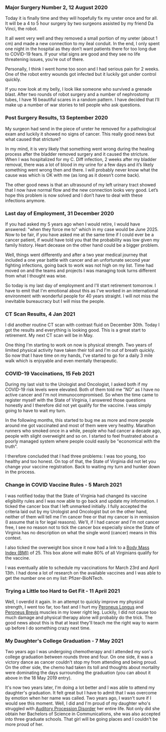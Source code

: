 ### Major Surgery Number 2, 12 August 2020

Today it is finally time and they will hopefully fix my ureter once and for
all. It will be a 4 to 5 hour surgery by two surgeons assisted by my friend
Da Vinci, the robot.

It all went very well and they removed a small portion of my ureter
(about 1 cm) and made a new connection to my ileal conduit. In the end, I
only spent one night in the hospital as they don’t want patients there for
too long due to COVID-19 fears. If your vital signs are good and they see
no life threatening issues, you’re out of there.

Personally, I think I went home too soon and I had serious pain for 2 weeks.
One of the robot entry wounds got infected but it luckily got under control
quickly.

If you now look at my belly, I look like someone who survived a grenade
blast. After two rounds of robot surgery and a number of nephrostomy tubes,
I have 16 beautiful scares in a random pattern. I have decided that I’ll
make up a number of war stories to tell people who ask questions.

### Post Surgery Results, 13 September 2020

My surgeon had send in the piece of ureter he removed for a pathological
exam and luckily it showed no signs of cancer. This really good news but
what caused that stricture?

In my mind, it is very likely that something went wrong during the healing
process after the bladder removed surgery and it caused the stricture.
When I was hospitalized for my C. Diff infection, 2 weeks after my bladder
removal, there was a lot of blood in my urine for a few days and it’s
likely something went wrong then and there. I will probably never know
what the cause was which is OK with me (as long as it doesn’t come back).

The other good news is that an ultrasound of my left urinary tract showed
that I now have normal flow and the new connection looks very good. Let’s
hope this problem is now solved and I don’t have to deal with these
infections anymore.

### Last day of Employment, 31 December 2020

If you had asked my 5 years ago when I would retire, I would have answered:
"when they force me to" which in my case would be June 2025. Now to be
fair, if you have asked me at the same time if I could ever be a cancer
patient, if would have told you that the probability was low given my
family history. Heart decease on the other hand could be a bigger problem.

Well, things went differently and after a two year medical journey that
included a one year battle with cancer and an unfortunate second year
fighting infections, going back to work was not high on my list. Time
had moved on and the teams and projects I was managing took turns
different from what I thought was wise.

So today is my last day of employment and I'll start retirement
tomorrow. I have to emit that I'm emotional about this as I've worked
in an international environment with wonderful people for 40 years
straight. I will not miss the inevitable bureaucracy but I will miss
the people.

### CT Scan Results, 4 Jan 2021

I did another routine CT scan with contrast fluid on December 30th. Today
I got the results and everything is looking good. This is a great start to
retirement. My next CT scan will be in May.

One thing I'm starting to work on now is physical strength. Two years of
limited physical activity have taken their toll and I'm out of breath
quickly. So now that I have time on my hands, I've started to go for
a daily 3 mile walk which is enjoyable and even mentally therapeutic.

### COVID-19 Vaccinations, 15 Feb 2021

During my last visit to the Urologist and Oncologist, I asked both
if my COVID-19 risk levels were elevated. Both of them told me "NO" as
I have no active cancer and I'm not immunocompromised. So when the
time came to register myself with the State of Virginia, I answered those
questions honestly and I therefore did not yet qualify for the vaccine.
I was simply going to have to wait my turn.

In the following months, this started to bug me as more and more people
around me got vaccinated and most of them were very healthy.
Marathon runners who smoked once in a while, people who had cancer
a decade ago, people with slight overweight and so on. I started to
feel frustrated about a poorly managed system where people could
easily be "economical with the truth".

I therefore concluded that I had three problems: I was too young, too
healthy and too honest. On top of that, the State of Virginia did not let
you change your vaccine registration. Back to waiting my turn and hunker
down in the process.

### Change in COVID Vaccine Rules - 5 March 2021

I was notified today that the State of Virginia had changed its
vaccine eligibility rules and I was now able to go back and update
my information. I ticked the cancer box that I left unmarked initially.
I fully accepted the criteria laid out by my Urologist and Oncologist
but on the other hand, neither of them will tell me I'm cancer free or
that my cancer is in remission (I assume that is for legal reasons).
We'll, if I had cancer and I'm not cancer free, I see no reason not to
tick the cancer box especially since the State of Virginia has no
description on what the single word (cancer) means in this context.

I also ticked the overweight box since it now had a link to a
[Body Mass Index (BMI)](https://en.wikipedia.org/wiki/Body_mass_index)
of 25. This box alone will make 80% of all Virginians qualify for the
vaccine.

I was eventually able to schedule my vaccinations for March 23rd and
April 13th. I had done a lot of research on the available vaccines
and I was able to get the number one on my list: Pfizer-BioNTech.

### Trying a Little too Hard to Get Fit - 11 April 2021

Well, I overdid it again. In an attempt to quickly improve my physical
strength, I went too far, too fast and I hurt my
[Peroneus Longus](https://en.wikipedia.org/wiki/Peroneus_longus) and
[Peroneus Brevis](https://en.wikipedia.org/wiki/Peroneus_brevis) muscles
in my lower right leg. Luckily, I did not cause too much damage and
physical therapy alone will probably do the trick. The good news about
this is that at least they'll teach me the right way to warm up before
I do something crazy next time.

### My Daughter's College Graduation - 7 May 2021

Two years ago I was undergoing chemotherapy and I attended my son's
college graduation between rounds three and four. On one side, it was
a victory dance as cancer couldn't stop my from attending and being proud.
On the other side, the chemo had taken its toll and thoughts about
mortality were dominating the days surrounding the graduation
(you can about it above in the 18 May 2019 entry).

It's now two years later, I'm doing a lot better and I was able to
attend my daughter's graduation. It felt great but I have to admit
that I was overcome by emotion when her name was called. Two years ago,
I wasn't sure if I would see this moment. Well, I did and I'm proud of
my daughter who's struggled with [Auditory Procession Disorder](https://en.wikipedia.org/wiki/Auditory_processing_disorder) her entire life.
Not only did she obtain her Bachelors of Science in Communications,
she was also accepted into three graduate schools. That girl will be
going places and I couldn't be more proud of her.
